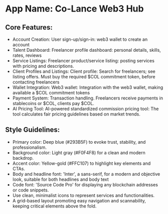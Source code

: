 # **App Name**: Co-Lance Web3 Hub

## Core Features:

- Account Creation: User sign-up/sign-in: web3 wallet to create an account
- Talent Dashboard: Freelancer profile dashboard: personal details, skills, rates, reviews
- Service Listings: Freelancer product/service listing: posting services with pricing and descriptions.
- Client Profiles and Listings: Client profile: Search for freelancers; see listing offers. Must buy the required $COL commitment token, before contacting freelancers
- Wallet Integration: Web3 wallet: Integration with the web3 wallet, making available a $COL commitment tokens
- Payment System: Transaction handling. Freelancers receive payments in stablecoins or $COL, clients pay $COL.
- AI Pricing Tool: AI-powered standardized commission pricing tool: The tool calculates fair pricing guidelines based on market trends.

## Style Guidelines:

- Primary color: Deep blue (#293B5F) to evoke trust, stability, and professionalism.
- Background color: Light gray (#F0F4F8) for a clean and modern backdrop.
- Accent color: Yellow-gold (#FFC107) to highlight key elements and CTAs.
- Body and headline font: 'Inter', a sans-serif, for a modern and objective look, suitable for both headlines and body text
- Code font: 'Source Code Pro' for displaying any blockchain addresses or code snippets.
- Use clean, minimalist icons to represent services and functionalities.
- A grid-based layout promoting easy navigation and scannability, keeping critical elements above the fold.
